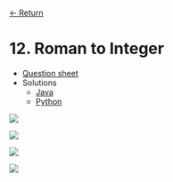 [&larr; Return](https://hanggrian.github.io/leetcode-playground/)

# 12. Roman to Integer

- [Question sheet](https://leetcode.com/problems/roman-to-integer/)
- Solutions
  - [Java](https://github.com/hanggrian/leetcode-playground/blob/main/java/src/main/java/problems1/RomanToInteger.java)
  - [Python](https://github.com/hanggrian/leetcode-playground/blob/main/python/src/problems1/roman_to_integer.py)

![](https://github.com/hendraanggrian/leetcode-playground/raw/assets/problems1/roman_to_integer1.svg)

![](https://github.com/hendraanggrian/leetcode-playground/raw/assets/problems1/roman_to_integer2.svg)

![](https://github.com/hendraanggrian/leetcode-playground/raw/assets/problems1/roman_to_integer3.svg)

![](https://github.com/hendraanggrian/leetcode-playground/raw/assets/problems1/roman_to_integer4.svg)
